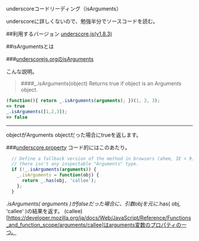 underscoreコードリーディング（isArguments）

underscoreに詳しくないので、勉強半分でソースコードを読む。



##利用するバージョン
[underscore.js(v1.8.3)](https://github.com/jashkenas/underscore/tree/1.8.3)


##isArgumentsとは


###[underscorejs.orgのisArguments](http://underscorejs.org/#isArguments)

こんな説明。
>####_.isArguments(object) 
Returns true if object is an Arguments object.


```javascript
(function(){ return _.isArguments(arguments); })(1, 2, 3);
=> true
_.isArguments([1,2,3]);
=> false

```

------------- 
objectがArguments objectだった場合にtrueを返します。

###[underscore.property](https://github.com/jashkenas/underscore/blob/1.8.3/underscore.js#L1224)
コード的にはこのあたり。

```javascript
  // Define a fallback version of the method in browsers (ahem, IE < 9), where
  // there isn't any inspectable "Arguments" type.
  if (!_.isArguments(arguments)) {
    _.isArguments = function(obj) {
      return _.has(obj, 'callee');
    };
  }


```

_.isArguments( arguments )がfalseだった場合に、引数objを元に_.has( obj, 'callee' )の結果を返す。
(callee)[https://developer.mozilla.org/ja/docs/Web/JavaScript/Reference/Functions_and_function_scope/arguments/callee]はarguments変数のプロパティの一つ。
